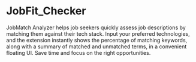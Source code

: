 # JobFit_Checker
JobMatch Analyzer helps job seekers quickly assess job descriptions by matching them against their tech stack. Input your preferred technologies, and the extension instantly shows the percentage of matching keywords, along with a summary of matched and unmatched terms, in a convenient floating UI. Save time and focus on the right opportunities.
